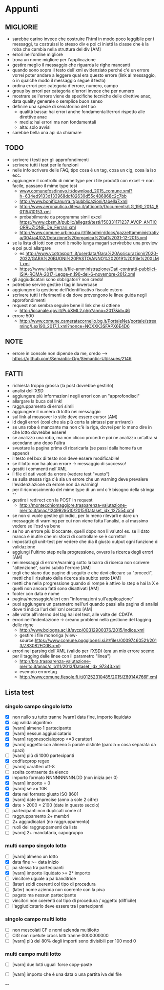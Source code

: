 # Appunti

## MIGLIORIE
- sarebbe carino invece che costruire l'html in modo poco leggibile per i messaggi, tu costruissi lo stesso div e poi ci inietti
la classe che è la roba che cambia nella struttura del div [AM]
- errori nell'ordine migliore
- trova un nome migliore per l'applicazione
- gestire meglio il messaggio che riguarda le righe mancanti
- quando sono sopra il testo dell'xml evidenziato perché c'è un errore vorrei poter andare a leggere qual era questo errore (link al messaggio, o in qualche modo il messaggio segue il testo)
- ordina errori per: categoria d'errore, numero, campo
- group by errori per categoria d'errori invece che per numero
- mostrare se l'errore viene da specifiche tecniche delle direttive anac, data quality generale o semplice buon senso
- definire una specie di semaforino del tipo
    - qualità bassa: hai errori anche fondamentali/errori rispetto alle direttive anac
    - media: hai errori ma non fondamentali
    - alta: solo avvisi
- sarebbe bella una api da chiamare

## TODO
- scrivere i testi per gli approfondimenti
- scrivere tutti i test per le funzioni
- nelle info scrivere delle FAQ, tipo cosa è un tag, cosa un cig, cosa la iso ecc.
- aggiungere il controllo di mime type per i file prodotti con excel -> non facile, passano il mime type test
    - www.comunefosdinovo.it/download_2015_comune.xml?h=634ed9133d133968ddf82630d55c486868c2c7bb
    - http://www.bonificanurra.it/pubblicazioni/tabella7.xml
    - http://www.aeronautica.difesa.it/atticontr/Documents/LG_190_2014_80115410153.xml
    - probabilmente da programma simil excel https://www.cbsm.it/public/allegati/testi/150331171237_AVCP_ANTICORRUZIONE_De_Ferrari.xml
    - http://www.comune.urbino.pu.it/fileadmin/docs/gazzettamministrativa/004/a4/02/Dotazione%20organica%20al%2031-12-2015.xml
- se la lista di lotti con errori è molto lunga magari servirebbe una preview e poi puoi allargare
    - es http://www.vcotrasporti.it/userdata/Gara%20Assicurazioni/2020-2022/GARA%20BUONI%20PASTO/ANNO%202019%20(file%20XLM).xml
    - https://www.isiaroma.it/file-amministrazione/Dati-contratti-pubblici-ISIA-ROMA-2017-Legge-n.190-del-6-novembre-2012.xml
- gli aggiudicatari sono obbligatori? non credo!
- potrebbe servire gestire i tag in lowercase
- aggiungere la gestione dell'identificativo fiscale estero
- scrivere tutti i riferimenti e da dove provengono le linee guida negli approfondimenti
- request non sembra seguire bene il link che si ottiene
    - http://iccanale.gov.it/PubXML2.php?anno=2017&id=46
- errore 500
    - http://www.comune.cameratacornello.bg.it/PortaleNet/portale/streaming/Lex190_2017_1.xml?nonce=NCXXK3SFAPX6E4D6

## NOTE
- errore in console non dipende da me, credo --> https://github.com/Semantic-Org/Semantic-UI/issues/2146


## FATTI
- richiesta troppo grossa (la post dovrebbe gestirlo)
- analisi dell'XSD
- aggiungere più informazioni negli errori con un "approfondisci"
- allargare la buca del link!
- raggruppamento di errori simili
- aggiungere il numero di lotto nei messaggio
- sul link al mousover lo stile deve essere cursor [AM]
- id degli errori (così che sia più corta la sintassi per arrivarci)
- se una roba è mancante ma non c'è la riga, dovrei per lo meno dire in che lotto dovrebbe essere!
- se analizzo una roba, ma non clicco procedi e poi ne analizzo un'altra si accodano uno dopo l'altra
- svuotare la pagina prima di ricaricarla (se passi dalla home fa un append)
- il testo nel box di testo non deve essere modificabile!
- se il lotto non ha alcun errore -> messaggio di successo!
- gestiti i commenti nell'XML
- il file di dati vuoti da errore (vedere test "vuoto")
- se sulla stessa riga c'è sia un errore che un warning deve prevalere l'evidenziazione da errore non da warning!
- per il riconoscimento del mime type di un xml c'è bisogno della stringa "<?xml version="1.0" encoding="UTF-8" standalone="yes"?>"
- gestire i redirect con la POST in request
    - http://montecchiomaggiore.trasparenza-valutazione-merito.it/anac/1249929510/2015/Dataset_idx_127554.xml
- se non si vuole gestire gli indici, per lo meno rilevarli e dare un messaggio di warning per cui non viene fatta l'analisi, o al massimo vedere se l'xsd va bene
- se ho un errore più bloccante, quelli dopo non li valuto! es. se il dato manca è inutile che mi sforzi di controllare se è corretto!
- impostati gli unit-test per vedere che dia il giusto output ogni funzione di validazione
- aggiungi l'ultimo step nella progressione, ovvero la ricerca degli errori [AM]
- nei messaggi di errore/warning sotto la barra di ricerca non scrivere "attenzione", scrivi subito l'errore [AM]
- togli che siano due pagine di seguito e che devi cliccare su "procedi", metti che il risultato della ricerca sia subito sotto [AM]
- metti che nella progressione quando si rompe è attivo lo step e hai la X e quelli non ancora fatti sono disattivati [AM]
- footer con data e nome
- pagina/messaggio/alert con "informazioni sull'applicazione"
- puoi aggiungere un parametro nell'url quando passi alla pagina di analisi dove ti indica l'url dell'xml cercato [AM]
- alle volte all'interno del tag hai del text, alle volte del CDATA
- errori nell'indentazione -> creano problemi nella gestione del tagging delle righe
    - http://www.bologna.aci.it/avcp/00312900376/2015/indice.xml
    - gestire i file monoriga (view-source:https://www.comune.poggibonsi.si.it/files/00097460521/2013/Z83082FC0B.xml)
- errori nel parsing dell'XML (valido per l'XSD) (era un mio errore scemo per il tagging delle linee con il parametro "linea")
    - http://bra.trasparenza-valutazione-merito.it/anac/c_b111/2013/Dataset_idx_97343.xml
    - esempio erroretag
    - http://www.comune.fiesole.fi.it/01252310485/2015/Z8914A766F.xml

## Lista test

### singolo campo singolo lotto
- [X] non nullo su tutto tranne [warn] data fine, importo liquidato
- [X] cig valida algoritmo
- [X] [warn] almeno 1 partecipante
- [X] [warn] nessun aggiudicatario
- [X] [warn] ragonesocialeprop >=3 caratteri
- [X] [warn] oggetto con almeno 5 parole distinte (parola = cosa separata da spazi)
- [ ] [warn] più di 1000 partecipanti
- [X] codfiscprop regex
- [ ] [warn] caratteri utf-8
- [ ] scelta contraente da elenco
- [X] importo formato NNNNNNNNN.DD (non inizia per 0)
- [X] [warn] importo = 0
- [X] [warn] se >= 10B
- [X] date nel formato giusto ISO 8601
- [X] [warn] date imprecise (anno a sole 2 cifre)
- [X] date > 2000 < 2100 (date in questo secolo)
- [ ] partecipanti non duplicati come cf
- [ ] raggruppamento 2+ membri
- [ ] 2+ aggiudicatari (no raggruppamento)
- [ ] ruoli dei raggruppamenti da lista
- [ ] [warn] 2+ mandataria, capogruppo

### multi campo singolo lotto
- [ ] [warn] almeno un lotto
- [X] data fine >= data inizio
- [ ] pa stessa tra partecipanti
- [X] [warn] importo liquidato >= 2* importo
- [ ] vincitore uguale a pa banditrice
- [ ] (later) soldi coerenti col tipo di procedura
- [ ] (later) nome azienda non coerente con la piva
- [ ] pagato ma nessun partecipante
- [ ] vincitori non coerenti col tipo di procedura / oggetto (difficile)
- [ ] l'aggiudicatario deve essere tra i partecipanti

### singolo campo multi lotto
- [ ] non mescolati CF e nomi azienda multilotto
- [ ] CIG non ripetute cross lotti tranne 0000000000
- [ ] [warn] più del 80% degli importi sono divisibili per 100 mod 0

### multi campo multi lotto
- [ ] [warn] due lotti uguali forse copy-paste
- [ ] [warn] importo che è una data o una partita iva del file










--
